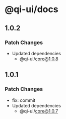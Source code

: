 # @qi-ui/docs

## 1.0.2

### Patch Changes

- Updated dependencies
  - @qi-ui/core@1.0.8

## 1.0.1

### Patch Changes

- fix: commit
- Updated dependencies
  - @qi-ui/core@1.0.7
